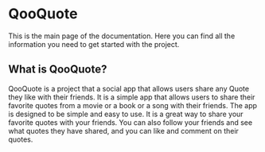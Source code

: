 # QooQuote

This is the main page of the documentation. Here you can find all the information you need to get started with the project.

## What is QooQuote?

QooQuote is a project that a social app that allows users share any Quote they like with their friends. It is a simple app that allows users to share their favorite quotes from a movie or a book or a song with their friends. The app is designed to be simple and easy to use. It is a great way to share your favorite quotes with your friends. You can also follow your friends and see what quotes they have shared, and you can like and comment on their quotes.
